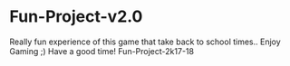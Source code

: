 # Fun-Project-v2.0
Really fun experience of this game that take back to school times..
Enjoy Gaming ;) Have a good time!
Fun-Project-2k17-18
